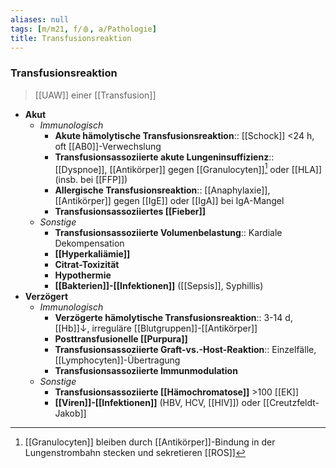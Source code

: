 ```yaml
---
aliases: null
tags: [m/m21, f/🩸, a/Pathologie]
title: Transfusionsreaktion
---
```

### Transfusionsreaktion
> [[UAW]] einer [[Transfusion]]
- **Akut**
	- *Immunologisch*
		- **Akute hämolytische Transfusionsreaktion**:: [[Schock]] <24 h, oft [[AB0]]-Verwechslung
		- **Transfusionsassoziierte akute Lungeninsuffizienz**:: [[Dyspnoe]], [[Antikörper]] gegen [[Granulocyten]][^1] oder [[HLA]] (insb. bei [[FFP]])
		- **Allergische Transfusionsreaktion**:: [[Anaphylaxie]], [[Antikörper]] gegen [[IgE]] oder [[IgA]] bei IgA-Mangel
		- **Transfusionsassoziiertes [[Fieber]]**
	- *Sonstige*
		- **Transfusionsassoziierte Volumenbelastung**:: Kardiale Dekompensation
		- **[[Hyperkaliämie]]**
		- **Citrat-Toxizität**
		- **Hypothermie**
		- **[[Bakterien]]-[[Infektionen]]** ([[Sepsis]], Syphillis)
- **Verzögert**
	- *Immunologisch*
		- **Verzögerte hämolytische Transfusionsreaktion**:: 3-14 d, [[Hb]]↓, irreguläre [[Blutgruppen]]-[[Antikörper]]
		- **Posttransfusionelle [[Purpura]]**
		- **Transfusionsassoziierte Graft-vs.-Host-Reaktion**:: Einzelfälle, [[Lymphocyten]]-Übertragung
		- **Transfusionsassoziierte Immunmodulation**
	- *Sonstige*
		- **Transfusionsassoziierte [[Hämochromatose]]** >100 [[EK]]
		- **[[Viren]]-[[Infektionen]]** (HBV, HCV, [[HIV]]) oder [[Creutzfeldt-Jakob]]

[^1]: [[Granulocyten]] bleiben durch [[Antikörper]]-Bindung in der Lungenstrombahn stecken und sekretieren [[ROS]]